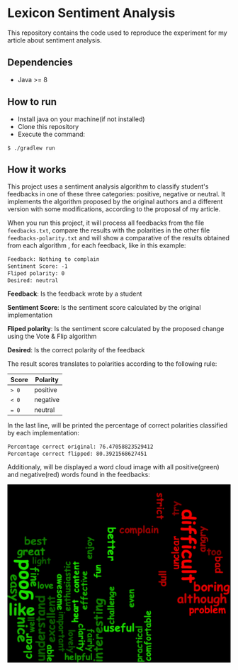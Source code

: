 # Lexicon Sentiment Analysis
This repository contains the code used to reproduce the experiment for my article
about sentiment analysis. 

## Dependencies
* Java >= 8

## How to run
* Install java on your machine(if not installed)
* Clone this repository
* Execute the command:
```
$ ./gradlew run
```

## How it works
This project uses a sentiment analysis algorithm to classify student's feedbacks
in one of these three categories: positive, negative or neutral.
It implements the algorithm proposed by the original authors and a different version with some
modifications, according to the proposal of my article.

When you run this project, it will process all feedbacks from the file `feedbacks.txt`, compare the results with
the polarities in the other file `feedbacks-polarity.txt`  and will show a comparative of the results obtained from each algorithm
, for each feedback, like in this example:

```shell script
Feedback: Nothing to complain
Sentiment Score: -1
Fliped polarity: 0
Desired: neutral
```
**Feedback**: Is the feedback wrote by a student

**Sentiment Score**: Is the sentiment score calculated by the original implementation

**Fliped polarity**: Is the sentiment score calculated by the proposed change using the Vote & Flip algorithm

**Desired**: Is the correct polarity of the feedback

The result scores translates to polarities according to the following rule:

Score   |   Polarity
------- | -----------
 `> 0`  |   positive
 `< 0`  |   negative
 `= 0`  |   neutral
 
In the last line, will be printed the percentage of correct polarities classified by each implementation:
```
Percentage correct original: 76.47058823529412
Percentage correct flipped: 80.3921568627451
```
Additionaly, will be displayed a word cloud image with all positive(green) and negative(red) words found in the feedbacks:

![Word cloud](/.images/word-cloud-article.png)

 
